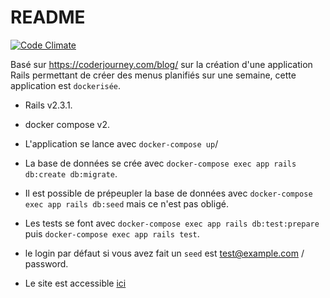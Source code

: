 # README
[![Code Climate](https://codeclimate.com/github/tboucheau/Meal_plan/badges/gpa.svg)](https://codeclimate.com/github/tboucheau/Meal_plan)

Basé sur https://coderjourney.com/blog/ sur la création d'une application Rails permettant de créer des menus planifiés sur une semaine, cette application est `dockerisée`.

* Rails v2.3.1.

* docker compose v2.

* L'application se lance avec `docker-compose up`/

* La base de données se crée avec `docker-compose exec app rails db:create db:migrate`.

* Il est possible de prépeupler la base de données avec `docker-compose exec app rails db:seed` mais ce n'est pas obligé.

* Les tests se font avec `docker-compose exec app rails db:test:prepare` puis `docker-compose exec app rails test`.

* le login par défaut si vous avez fait un `seed` est test@example.com / password.

* Le site est accessible [ici](http://ror.appcaze.fr/)
